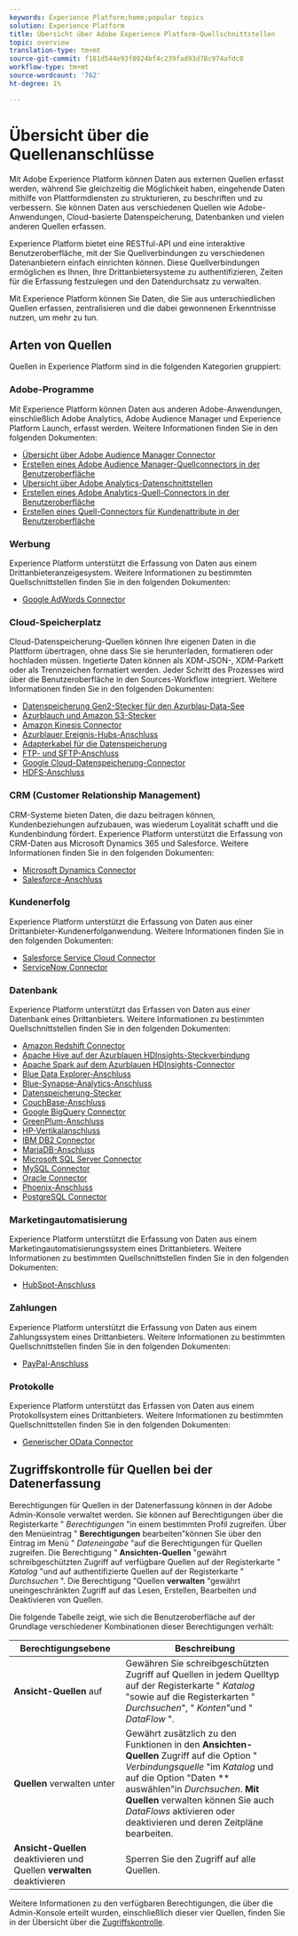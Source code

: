 ```yaml
---
keywords: Experience Platform;home;popular topics
solution: Experience Platform
title: Übersicht über Adobe Experience Platform-Quellschnittstellen
topic: overview
translation-type: tm+mt
source-git-commit: f181d544e93f0924bf4c239fad93d78c974afdc0
workflow-type: tm+mt
source-wordcount: '762'
ht-degree: 1%

---
```



# Übersicht über die Quellenanschlüsse

Mit Adobe Experience Platform können Daten aus externen Quellen erfasst werden, während Sie gleichzeitig die Möglichkeit haben, eingehende Daten mithilfe von Plattformdiensten zu strukturieren, zu beschriften und zu verbessern. Sie können Daten aus verschiedenen Quellen wie Adobe-Anwendungen, Cloud-basierte Datenspeicherung, Datenbanken und vielen anderen Quellen erfassen.

Experience Platform bietet eine RESTful-API und eine interaktive Benutzeroberfläche, mit der Sie Quellverbindungen zu verschiedenen Datenanbietern einfach einrichten können. Diese Quellverbindungen ermöglichen es Ihnen, Ihre Drittanbietersysteme zu authentifizieren, Zeiten für die Erfassung festzulegen und den Datendurchsatz zu verwalten.

Mit Experience Platform können Sie Daten, die Sie aus unterschiedlichen Quellen erfassen, zentralisieren und die dabei gewonnenen Erkenntnisse nutzen, um mehr zu tun.

## Arten von Quellen

Quellen in Experience Platform sind in die folgenden Kategorien gruppiert:

### Adobe-Programme

Mit Experience Platform können Daten aus anderen Adobe-Anwendungen, einschließlich Adobe Analytics, Adobe Audience Manager und Experience Platform Launch, erfasst werden. Weitere Informationen finden Sie in den folgenden Dokumenten:

- [Übersicht über Adobe Audience Manager Connector](connectors/adobe-applications/audience-manager.md)
- [Erstellen eines Adobe Audience Manager-Quellconnectors in der Benutzeroberfläche](./tutorials/ui/create/adobe-applications/audience-manager.md)
- [Übersicht über Adobe Analytics-Datenschnittstellen](connectors/adobe-applications/analytics.md)
- [Erstellen eines Adobe Analytics-Quell-Connectors in der Benutzeroberfläche](./tutorials/ui/create/adobe-applications/analytics.md)
- [Erstellen eines Quell-Connectors für Kundenattribute in der Benutzeroberfläche](./tutorials/ui/create/adobe-applications/customer-attributes.md)

### Werbung

Experience Platform unterstützt die Erfassung von Daten aus einem Drittanbieteranzeigesystem. Weitere Informationen zu bestimmten Quellschnittstellen finden Sie in den folgenden Dokumenten:

- [Google AdWords Connector](connectors/advertising/ads.md)

### Cloud-Speicherplatz

Cloud-Datenspeicherung-Quellen können Ihre eigenen Daten in die Plattform übertragen, ohne dass Sie sie herunterladen, formatieren oder hochladen müssen. Ingetierte Daten können als XDM-JSON-, XDM-Parkett oder als Trennzeichen formatiert werden. Jeder Schritt des Prozesses wird über die Benutzeroberfläche in den Sources-Workflow integriert. Weitere Informationen finden Sie in den folgenden Dokumenten:

- [Datenspeicherung Gen2-Stecker für den Azurblau-Data-See](connectors/cloud-storage/adls-gen2.md)
- [Azurblauch und Amazon S3-Stecker](connectors/cloud-storage/blob-s3.md)
- [Amazon Kinesis Connector](connectors/cloud-storage/kinesis.md)
- [Azurblauer Ereignis-Hubs-Anschluss](connectors/cloud-storage/eventhub.md)
- [Adapterkabel für die Datenspeicherung](connectors/cloud-storage/azure-file-storage.md)
- [FTP- und SFTP-Anschluss](connectors/cloud-storage/ftp-sftp.md)
- [Google Cloud-Datenspeicherung-Connector](connectors/cloud-storage/google-cloud-storage.md)
- [HDFS-Anschluss](connectors/cloud-storage/hdfs.md)

### CRM (Customer Relationship Management)

CRM-Systeme bieten Daten, die dazu beitragen können, Kundenbeziehungen aufzubauen, was wiederum Loyalität schafft und die Kundenbindung fördert. Experience Platform unterstützt die Erfassung von CRM-Daten aus Microsoft Dynamics 365 und Salesforce. Weitere Informationen finden Sie in den folgenden Dokumenten:

- [Microsoft Dynamics Connector](connectors/crm/ms-dynamics.md)
- [Salesforce-Anschluss](connectors/crm/salesforce.md)

### Kundenerfolg

Experience Platform unterstützt die Erfassung von Daten aus einer Drittanbieter-Kundenerfolganwendung. Weitere Informationen finden Sie in den folgenden Dokumenten:

- [Salesforce Service Cloud Connector](connectors/customer-success/salesforce-service-cloud.md)
- [ServiceNow Connector](connectors/customer-success/servicenow.md)

### Datenbank

Experience Platform unterstützt das Erfassen von Daten aus einer Datenbank eines Drittanbieters. Weitere Informationen zu bestimmten Quellschnittstellen finden Sie in den folgenden Dokumenten:

- [Amazon Redshift Connector](connectors/databases/redshift.md)
- [Apache Hive auf der Azurblauen HDInsights-Steckverbindung](connectors/databases/hive.md)
- [Apache Spark auf dem Azurblauen HDInsights-Connector](connectors/databases/spark.md)
- [Blue Data Explorer-Anschluss](connectors/databases/data-explorer.md)
- [Blue-Synapse-Analytics-Anschluss](connectors/databases/synapse-analytics.md)
- [Datenspeicherung-Stecker](connectors/databases/ats.md)
- [CouchBase-Anschluss](connectors/databases/couchbase.md)
- [Google BigQuery Connector](connectors/databases/bigquery.md)
- [GreenPlum-Anschluss](connectors/databases/greenplum.md)
- [HP-Vertikalanschluss](connectors/databases/hp-vertica.md)
- [IBM DB2 Connector](connectors/databases/ibm-db2.md)
- [MariaDB-Anschluss](connectors/databases/mariadb.md)
- [Microsoft SQL Server Connector](connectors/databases/sql-server.md)
- [MySQL Connector](connectors/databases/mysql.md)
- [Oracle Connector](connectors/databases/oracle.md)
- [Phoenix-Anschluss](connectors/databases/phoenix.md)
- [PostgreSQL Connector](connectors/databases/postgres.md)

### Marketingautomatisierung

Experience Platform unterstützt die Erfassung von Daten aus einem Marketingautomatisierungssystem eines Drittanbieters. Weitere Informationen zu bestimmten Quellschnittstellen finden Sie in den folgenden Dokumenten:

- [HubSpot-Anschluss](connectors/marketing-automation/hubspot.md)

### Zahlungen

Experience Platform unterstützt die Erfassung von Daten aus einem Zahlungssystem eines Drittanbieters. Weitere Informationen zu bestimmten Quellschnittstellen finden Sie in den folgenden Dokumenten:

- [PayPal-Anschluss](connectors/payments/paypal.md)

### Protokolle

Experience Platform unterstützt das Erfassen von Daten aus einem Protokollsystem eines Drittanbieters. Weitere Informationen zu bestimmten Quellschnittstellen finden Sie in den folgenden Dokumenten:

- [Generischer OData Connector](connectors/protocols/odata.md)

## Zugriffskontrolle für Quellen bei der Datenerfassung

Berechtigungen für Quellen in der Datenerfassung können in der Adobe Admin-Konsole verwaltet werden. Sie können auf Berechtigungen über die Registerkarte &quot; *Berechtigungen* &quot;in einem bestimmten Profil zugreifen. Über den Menüeintrag &quot; **Berechtigungen** bearbeiten&quot;können Sie über den Eintrag im Menü &quot; *Dateneingabe* &quot;auf die Berechtigungen für Quellen zugreifen. Die Berechtigung &quot; **Ansichten-Quellen** &quot;gewährt schreibgeschützten Zugriff auf verfügbare Quellen auf der Registerkarte &quot; *Katalog* &quot;und auf authentifizierte Quellen auf der Registerkarte &quot; *Durchsuchen* &quot;. Die Berechtigung &quot;Quellen **verwalten** &quot;gewährt uneingeschränkten Zugriff auf das Lesen, Erstellen, Bearbeiten und Deaktivieren von Quellen.

Die folgende Tabelle zeigt, wie sich die Benutzeroberfläche auf der Grundlage verschiedener Kombinationen dieser Berechtigungen verhält:

| Berechtigungsebene | Beschreibung |
| ---- | ----|
| **Ansicht-Quellen** auf | Gewähren Sie schreibgeschützten Zugriff auf Quellen in jedem Quelltyp auf der Registerkarte &quot; *Katalog* &quot;sowie auf die Registerkarten &quot; *Durchsuchen*&quot;, &quot; *Konten*&quot;und &quot; *DataFlow* &quot;. |
| **Quellen** verwalten unter | Gewährt zusätzlich zu den Funktionen in den **Ansichten-Quellen** Zugriff auf die Option &quot; *Verbindungsquelle* &quot;im *Katalog* und auf die Option &quot;Daten ** auswählen&quot;in *Durchsuchen*. **Mit Quellen** verwalten können Sie auch *DataFlows* aktivieren oder deaktivieren und deren Zeitpläne bearbeiten. |
| **Ansicht-Quellen** deaktivieren und Quellen **verwalten** deaktivieren | Sperren Sie den Zugriff auf alle Quellen. |

Weitere Informationen zu den verfügbaren Berechtigungen, die über die Admin-Konsole erteilt wurden, einschließlich dieser vier Quellen, finden Sie in der Übersicht über die [Zugriffskontrolle](../access-control/home.md).
